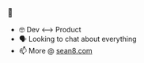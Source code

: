 ### 👋

- 🤓 Dev <--> Product
- 🗣️ Looking to chat about everything
- 📫  More @ [sean8.com](https://sean8.com)
